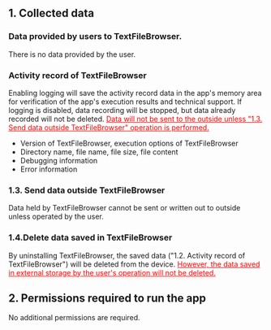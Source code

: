 ## 1. Collected data
### Data provided by users to TextFileBrowser.

There is no data provided by the user.

### Activity record of TextFileBrowser

Enabling logging will save the activity record data in the app's memory area for verification of the app's execution results and technical support. If logging is disabled, data recording will be stopped, but data already recorded will not be deleted.
<span style="color: red;"><u>Data will not be sent to the outside unless "1.3. Send data outside TextFileBrowser" operation is performed.</u></span>

- Version of TextFileBrowser, execution options of TextFileBrowser
- Directory name, file name, file size, file content
- Debugging information
- Error information

### 1.3. Send data outside TextFileBrowser

Data held by TextFileBrowser cannot be sent or written out to outside unless operated by the user.

### 1.4.Delete data saved in TextFileBrowser

By uninstalling TextFileBrowser, the saved data ("1.2. Activity record of TextFileBrowser") will be deleted from the device.
<span style="color: red;"><u>However, the data saved in external storage by the user's operation will not be deleted. </u></span>

## 2. Permissions required to run the app

No additional permissions are required.
